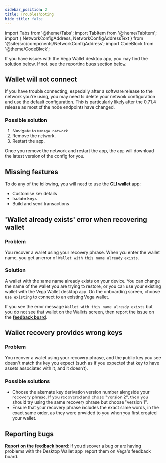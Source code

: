 ```yaml
---
sidebar_position: 2
title: Troubleshooting
hide_title: false
---
```

import Tabs from '@theme/Tabs';
import TabItem from '@theme/TabItem';
import { NetworkConfigAddress, NetworkConfigAddressText } from '@site/src/components/NetworkConfigAddress';
import CodeBlock from '@theme/CodeBlock';


If you have issues with the Vega Wallet desktop app, you may find the solution below. If not, see the [reporting bugs](#reporting-bugs) section below.

## Wallet will not connect
If you have trouble connecting, especially after a software release to the network you're using, you may need to delete your network configuration and use the default configuration. This is particularly likely after the 0.71.4 release as most of the node endpoints have changed.

### Possible solution
1. Navigate to `Manage network`.
2. Remove the network.
3. Restart the app.

Once you remove the network and restart the app, the app will download the latest version of the config for you.

## Missing features
To do any of the following, you will need to use the **[CLI wallet](../cli-wallet/index.md)** app:
* Customise key details
* Isolate keys
* Build and send transactions 

## 'Wallet already exists' error when recovering wallet
### Problem
You recover a wallet using your recovery phrase. When you enter the wallet name, you get an error of `Wallet with this name already exists`. 

### Solution
A wallet with the same name already exists on your device. You can change the name of the wallet you are trying to restore, or you can use your existing wallet with the Vega Wallet desktop app. On the onboarding screen, choose `Use existing` to connect to an existing Vega wallet. 

If you see the error message `Wallet with this name already exists` but you do not see that wallet on the Wallets screen, then report the issue on the **[feedback board](https://github.com/vegaprotocol/feedback/discussions/)**. 

## Wallet recovery provides wrong keys 
### Problem
You recover a wallet using your recovery phrase, and the public key you see doesn't match the key you expect (such as if you expected that key to have assets associated with it, and it doesn't). 

### Possible solutions
* Choose the alternate key derivation version number alongside your recovery phrase. If you recovered and chose "version 2", then you should try using the same recovery phrase but choose "version 1".
* Ensure that your recovery phrase includes the exact same words, in the exact same order, as they were provided to you when you first created your wallet.

## Reporting bugs
**[Report on the feedback board](https://github.com/vegaprotocol/feedback/discussions/)**: If you discover a bug or are having problems with the Desktop Wallet app, report them on Vega's feedback board. 

